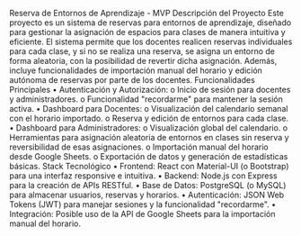 Reserva de Entornos de Aprendizaje - MVP
Descripción del Proyecto
Este proyecto es un sistema de reservas para entornos de aprendizaje, diseñado para gestionar la asignación de espacios para clases de manera intuitiva y eficiente. El sistema permite que los docentes realicen reservas individuales para cada clase, y si no se realiza una reserva, se asigna un entorno de forma aleatoria, con la posibilidad de revertir dicha asignación. Además, incluye funcionalidades de importación manual del horario y edición autónoma de reservas por parte de los docentes.
Funcionalidades Principales
•	Autenticación y Autorización:
o	Inicio de sesión para docentes y administradores.
o	Funcionalidad "recordarme" para mantener la sesión activa.
•	Dashboard para Docentes:
o	Visualización del calendario semanal con el horario importado.
o	Reserva y edición de entornos para cada clase.
•	Dashboard para Administradores:
o	Visualización global del calendario.
o	Herramientas para asignación aleatoria de entornos en clases sin reserva y reversibilidad de esas asignaciones.
o	Importación manual del horario desde Google Sheets.
o	Exportación de datos y generación de estadísticas básicas.
Stack Tecnológico
•	Frontend: React con Material-UI (o Bootstrap) para una interfaz responsive e intuitiva.
•	Backend: Node.js con Express para la creación de APIs RESTful.
•	Base de Datos: PostgreSQL (o MySQL) para almacenar usuarios, reservas y horarios.
•	Autenticación: JSON Web Tokens (JWT) para manejar sesiones y la funcionalidad "recordarme".
•	Integración: Posible uso de la API de Google Sheets para la importación manual del horario.

